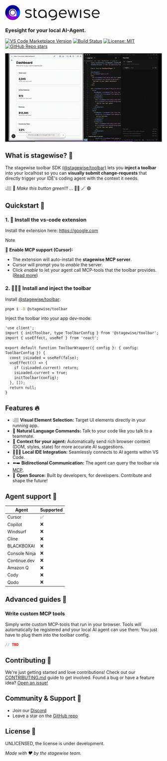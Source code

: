 <div style="display: flex; gap: 16px;">
<img src="media/logo.png" width="48" style="border-radius: 50%;" />
<div style="margin-top: auto; margin-bottom: -4px;">
<svg width="240" viewBox="0 0 5043 814" fill="none" xmlns="http://www.w3.org/2000/svg">
<path d="M618.505 0.788086C605.399 0.788086 594.702 4.90194 586.425 13.1646C578.838 21.4273 575.037 31.7651 575.037 44.1592V464.501C575.037 502.372 577.29 545.854 593.153 576.151C609.706 606.447 625.508 625.353 653.788 642.567C682.068 659.78 713.725 663.833 749.593 663.833H759.436C773.921 663.833 785.644 660.039 794.61 652.464C804.267 644.202 809.092 633.544 809.092 620.461C809.092 608.067 805.29 597.73 797.705 589.467C790.117 581.204 780.808 577.069 769.772 577.069H749.593C720.623 577.069 704.756 568.602 685.443 547.257C666.82 525.912 661.951 496.864 661.951 464.502V194.923H731.881C743.606 194.923 753.258 191.491 760.845 184.606C768.432 177.032 772.233 168.079 772.233 157.751C772.233 146.734 768.431 137.782 760.845 130.896C753.258 123.322 743.606 119.528 731.881 119.528H661.951V44.1592C661.951 31.7651 657.809 21.4273 649.532 13.1646C641.255 4.90194 630.92 0.788086 618.505 0.788086ZM222.561 77.8221C177.038 77.8221 137.707 85.069 104.599 99.5288C71.4913 113.989 45.9757 133.258 28.0421 157.357C9.41886 182.145 0.109375 208.226 0.109375 240.588C0.109375 266.753 6.66429 286.351 19.7695 307.697C32.1852 329.042 53.5585 347.629 83.9078 363.466C113.567 379.991 154.686 390.578 205.995 401.689C247.527 410.683 294.51 417.66 331.767 442.055C354.528 457.892 365.909 477.523 365.909 500.934C365.218 525.034 353.476 545.347 330.714 561.873C308.642 577.71 273.817 585.617 226.224 585.617C193.806 585.617 166.758 578.671 138.658 572.274C119.289 567.412 109.189 563.39 96.5796 557.544C84.5722 552.436 67.1241 543.503 58.5007 542.288C47.4712 540.861 43.0142 541.881 31.9783 550.147C22.3216 557.721 18.4549 567.04 17.0753 578.746C15.6968 590.452 21.6376 603.479 31.6204 611.632C45.1591 622.401 65.4601 633.522 106.725 645.442C148.239 656.516 184.491 664.122 227.255 664.122C272.779 664.122 312.109 656.897 345.217 642.437C378.325 627.977 403.841 608.687 421.775 584.588C440.398 559.799 449.707 531.237 449.707 498.875C449.707 472.71 443.152 448.944 430.047 427.598C417.631 406.253 396.499 387.196 365.909 371.829C323.339 350.445 270.865 338.268 231.865 330.433C178.753 319.763 140.122 309.077 118.05 293.24C95.2881 277.403 83.9078 261.919 83.9078 238.508C84.5991 214.408 96.3197 196.619 119.082 180.094C141.154 164.257 176 156.328 223.593 156.328C256.011 156.328 283.059 163.295 311.159 169.692C330.528 174.554 340.628 178.555 353.237 184.401C365.245 189.509 382.693 198.462 391.316 199.678C402.345 201.109 406.802 200.084 417.839 191.819C427.495 184.244 431.362 174.904 432.742 163.199C434.12 151.493 428.179 138.486 418.196 130.334C404.658 119.565 384.357 108.423 343.091 96.5031C301.578 85.4289 265.326 77.8221 222.561 77.8221ZM1172.96 89.2358C1118.47 89.2358 1069.49 101.982 1026.03 127.459C982.579 152.247 948.096 186.33 922.575 229.709C897.743 273.088 885.338 322.326 885.338 377.411C885.338 431.807 897.402 480.683 921.543 524.062C945.685 567.441 978.439 601.865 1019.82 627.342C1061.21 652.13 1108.12 664.535 1160.54 664.535C1210.89 664.535 1253.05 652.24 1292.36 628.829C1322.4 610.733 1353.88 582.627 1370.57 553.761V626.585C1370.57 639.668 1374.72 650.347 1382.99 658.609C1391.96 666.184 1402.64 669.978 1415.05 669.978C1428.16 669.978 1438.85 666.184 1447.13 658.609C1455.41 650.347 1459.55 639.668 1459.55 626.585V377.411C1458.86 322.326 1445.75 273.088 1420.23 229.709C1395.4 186.33 1361.26 152.247 1317.8 127.459C1275.04 101.982 1226.76 89.2358 1172.96 89.2358ZM1872.37 89.2358C1816.5 89.2358 1766.84 101.641 1723.39 126.429C1680.62 150.529 1648.46 176.165 1623.02 217.092C1596.62 259.543 1583.59 293.056 1583.59 349.518C1583.59 405.291 1596.45 443.646 1619.91 487.026C1643.36 530.405 1675.79 564.509 1717.18 589.297C1758.56 613.396 1806.15 625.439 1859.95 625.439C1908.24 625.439 1951.01 614.079 1988.25 591.356C2024.37 568.653 2052.77 545.956 2073.08 512.417V537.738C2073.08 583.183 2064.11 609.01 2046.18 642.06C2028.94 675.111 2002.61 695.499 1972.26 712.713C1941.91 730.616 1908.45 739.568 1871.9 739.568C1837.6 739.568 1819.97 739.104 1789.79 739.104C1772.92 739.104 1754.42 757.17 1754.42 775.31C1754.42 796.026 1771.21 813.284 1787.98 813.284C1810.32 813.284 1813.13 813.447 1858.8 813.447C1895.09 813.447 1970.01 807.222 2017.77 778.835C2061.09 750.914 2096.88 722.974 2121.71 678.218C2146.54 634.15 2158.96 568.511 2158.96 513.427V377.409C2158.27 320.947 2145.51 271.027 2120.68 227.648C2096.53 184.269 2062.73 150.527 2019.28 126.427C1976.51 101.639 1927.55 89.2358 1872.37 89.2358ZM2558.32 89.2358C2504.52 89.2358 2456.92 101.641 2415.54 126.429C2374.84 151.217 2342.77 185.3 2319.32 228.679C2295.87 271.37 2284.15 320.949 2284.15 377.411C2284.15 433.184 2296.55 482.742 2321.38 526.121C2346.21 569.5 2380.36 603.604 2423.81 628.392C2467.27 652.492 2517.29 664.535 2573.85 664.535C2605.58 664.535 2639.02 658.333 2674.2 645.938C2709.37 633.544 2738.35 617.707 2761.11 598.427C2770.77 590.853 2775.25 581.901 2774.56 571.573C2774.56 561.244 2769.39 551.61 2759.05 542.658C2752.15 536.461 2743.18 533.712 2732.14 534.4C2721.8 534.4 2712.49 537.491 2704.21 543.688C2689.73 556.082 2670.06 566.42 2645.23 574.683C2621.09 582.945 2597.3 587.059 2573.85 587.059C2533.16 587.059 2496.94 578.107 2465.21 560.205C2434.18 542.302 2409.69 517.534 2391.75 485.86C2378.19 461.913 2369.8 435.387 2366.49 406.325H2776.62C2788.35 406.325 2798.02 402.872 2805.61 395.987C2813.2 388.412 2816.97 378.778 2816.97 367.072C2816.97 313.365 2806.28 265.512 2784.89 223.51C2764.2 181.508 2734.2 148.79 2694.89 125.379C2656.26 101.279 2610.74 89.2358 2558.32 89.2358ZM4783.67 89.2358C4729.86 89.2358 4682.27 101.641 4640.89 126.429C4600.19 151.217 4568.12 185.3 4544.67 228.679C4521.22 271.37 4509.49 320.949 4509.49 377.411C4509.49 433.184 4521.9 482.742 4546.73 526.121C4571.56 569.5 4605.7 603.604 4649.16 628.392C4692.61 652.492 4742.62 664.535 4799.18 664.535C4830.91 664.535 4864.37 658.333 4899.54 645.938C4934.72 633.544 4963.7 617.707 4986.46 598.427C4996.12 590.853 5000.6 581.901 4999.91 571.573C4999.91 561.244 4994.72 551.61 4984.37 542.658C4977.48 536.461 4968.51 533.712 4957.47 534.4C4947.13 534.4 4937.82 537.491 4929.54 543.688C4915.05 556.082 4895.41 566.42 4870.58 574.683C4846.44 582.945 4822.63 587.059 4799.18 587.059C4758.48 587.059 4722.27 578.107 4690.54 560.205C4659.5 542.302 4635.01 517.534 4617.08 485.86C4603.52 461.913 4562.52 406.325 4591.82 406.325H5001.97C5013.7 406.325 5023.35 402.872 5030.93 395.987C5038.52 388.412 5042.32 378.778 5042.32 367.072C5042.32 313.365 5031.63 265.512 5010.24 223.51C4989.55 181.508 4959.55 148.79 4920.23 125.379C4881.61 101.279 4836.09 89.2358 4783.67 89.2358ZM2922.38 97.9084C2906.51 97.9084 2895.84 103.408 2890.32 114.425C2885.49 125.442 2885.49 140.256 2890.32 158.847L3048.61 631.481C3051.26 639.373 3057.57 645.599 3065.16 651.108C3072.75 656.616 3081.37 659.366 3091.03 659.366C3099.99 659.366 3108.28 656.958 3115.87 652.137C3123.45 646.629 3128.62 639.744 3131.38 631.481L3242.39 264.283L3350.9 631.481C3353.65 639.055 3358.82 645.599 3366.41 651.108C3374.69 656.616 3383.65 659.366 3393.31 659.366C3402.97 659.366 3411.25 656.617 3418.15 651.108C3425.74 645.599 3430.91 639.055 3433.66 631.481L3592.99 158.847C3599.2 142.321 3599.2 128.211 3592.99 116.505C3586.78 104.111 3575.4 97.9084 3558.85 97.9084C3538.15 97.9084 3524.08 109.632 3516.43 133.021L3390.28 514.984L3287.96 159.637C3285.2 149.997 3280.03 142.068 3272.45 135.871C3265.55 129.674 3256.24 126.583 3244.51 126.583C3233.48 126.583 3224.17 129.674 3216.58 135.871C3209.68 142.068 3204.86 149.997 3202.1 159.637L3092.61 516.266L2966.88 133.021C2962.8 120.606 2956.87 111.675 2949.28 106.167C2941.69 100.658 2932.73 97.9084 2922.38 97.9084ZM3756.69 85.3671C3743.58 85.3671 3732.88 89.5021 3724.61 97.7648C3716.33 105.339 3712.22 115.996 3712.19 129.768L3711.02 619.428C3711.02 633.199 3715.16 644.198 3723.44 652.461C3731.72 660.036 3742.41 663.829 3755.52 663.829C3768.62 663.829 3778.96 660.036 3786.55 652.461C3794.82 644.198 3798.93 633.199 3798.97 619.428L3800.14 129.768C3800.14 115.996 3795.99 105.339 3787.72 97.7648C3780.13 89.5021 3769.79 85.3671 3756.69 85.3671ZM2558.32 166.712C2595.56 166.712 2627.63 175.302 2654.54 192.516C2681.44 209.73 2702.13 233.496 2716.61 263.793C2726.93 285.388 2732.01 309.604 2734.63 335.048H2369.04C2372.57 311.444 2378.01 288.988 2387.61 268.962C2403.47 236.6 2425.89 211.469 2454.86 193.566C2484.52 175.664 2519 166.712 2558.32 166.712ZM4783.67 166.712C4820.91 166.712 4852.98 175.302 4879.88 192.516C4906.78 209.73 4927.47 233.496 4941.96 263.793C4949.28 279.111 4961.79 310.439 4961.3 335.048H4594.39C4597.91 311.444 4603.36 288.988 4612.95 268.962C4628.82 236.6 4651.24 211.469 4680.21 193.566C4709.87 175.664 4744.35 166.712 4783.67 166.712ZM1172.96 167.741C1211.59 167.741 1245.73 177.034 1275.39 195.625C1305.74 214.216 1329.52 239.347 1346.77 271.02C1364.7 302.005 1373.67 337.638 1373.67 377.574C1373.67 416.822 1366.81 448.94 1352.96 471.708C1334.73 502.825 1308.17 532.866 1277.82 551.457C1248.16 569.36 1211.59 586.029 1172.96 586.029C1135.02 586.029 1100.54 577.077 1069.5 559.174C1039.15 540.583 1015 515.452 997.069 483.779C979.136 452.105 970.168 416.658 970.168 377.41C970.168 337.474 979.136 302.005 997.069 271.02C1015 239.347 1039.15 214.216 1069.5 195.625C1100.54 177.034 1135.02 167.741 1172.96 167.741ZM1872.35 167.741C1911.67 167.741 1946.17 176.693 1975.83 194.595C2006.18 212.498 2034.04 231.954 2051.48 263.521C2068.9 295.066 2074.93 313.212 2074.93 366.217C2074.93 406.842 2067.44 421.147 2049.63 451.692C2031.49 482.16 2006.18 502.176 1975.83 520.079C1946.17 537.981 1911.67 546.933 1872.35 546.933C1833.04 546.933 1798.21 537.981 1767.86 520.079C1737.51 502.176 1713.39 477.749 1695.45 446.764C1678.21 415.09 1669.58 390.523 1669.58 349.898C1669.58 309.273 1673.06 297.776 1690.31 266.102C1708.24 234.428 1733.91 212.114 1764.25 194.211C1794.6 176.309 1833.04 167.741 1872.35 167.741ZM4179.23 82.0836C4133.71 82.0836 4094.38 89.3305 4061.27 103.79C4028.16 118.25 4002.65 137.519 3984.72 161.618C3966.09 186.406 3956.78 212.487 3956.78 244.849C3956.78 271.014 3963.34 290.613 3976.44 311.958C3988.86 333.304 4010.23 351.89 4040.58 367.727C4070.24 384.253 4111.36 394.839 4162.67 405.95C4204.2 414.944 4251.18 421.922 4288.44 446.317C4311.2 462.153 4322.58 481.785 4322.58 505.196C4321.89 529.295 4310.15 549.609 4287.39 566.134C4265.32 581.971 4230.49 589.879 4182.9 589.879C4150.48 589.879 4123.43 582.932 4095.33 576.536C4075.96 571.674 4065.86 567.651 4053.25 561.805C4041.25 556.698 4023.8 547.765 4015.17 546.549C4004.14 545.118 3999.69 546.143 3988.65 554.408C3979 561.983 3975.13 571.302 3973.75 583.008C3972.37 594.713 3978.31 607.741 3988.29 615.893C4001.83 626.663 4022.13 637.783 4063.4 649.703C4104.91 660.778 4141.16 668.384 4183.93 668.384C4229.45 668.384 4268.78 661.158 4301.89 646.698C4335 632.239 4360.51 612.949 4378.45 588.849C4397.07 564.061 4406.38 535.498 4406.38 503.136C4406.38 476.971 4399.83 453.205 4386.72 431.859C4374.3 410.514 4353.17 391.458 4322.58 376.09C4280.01 354.706 4227.54 342.529 4188.54 334.695C4135.43 324.024 4096.8 313.338 4074.72 297.501C4051.96 281.664 4040.58 266.18 4040.58 242.769C4041.27 218.669 4052.99 200.88 4075.76 184.355C4097.83 168.518 4132.67 160.589 4180.27 160.589C4212.68 160.589 4239.73 167.556 4267.83 173.953C4287.2 178.815 4297.3 182.816 4309.91 188.663C4321.92 193.77 4339.37 202.724 4347.99 203.939C4359.02 205.371 4363.48 204.346 4374.51 196.08C4384.17 188.506 4388.03 179.166 4389.41 167.46C4390.8 155.755 4384.85 142.748 4374.87 134.596C4361.33 123.826 4341.03 112.685 4299.76 100.764C4258.25 89.6904 4222 82.0836 4179.23 82.0836Z" fill="currentColor"/>
</svg>
</div>
</div>


<!-- # <img src="media/logo.png" alt="stagewise logo" width="32" height="32" style="border-radius: 50%; vertical-align: middle; margin-right: 8px;" /> stagewise -->

### Eyesight for your local AI-Agent.

[![VS Code Marketplace Version](https://img.shields.io/visual-studio-marketplace/v/YOUR_PUBLISHER_NAME.stagewise-vscode?style=flat-square&label=VS%20Code%20Marketplace)](https://marketplace.visualstudio.com/items?itemName=YOUR_PUBLISHER_NAME.stagewise-vscode) [![Build Status](https://img.shields.io/github/actions/workflow/status/stagewise-io/stagewise/ci.yml?branch=main&style=flat-square)](https://github.com/stagewise-io/stagewise/actions) [![License: MIT](https://img.shields.io/badge/License-MIT-yellow.svg?style=flat-square)](https://opensource.org/licenses/MIT) [![GitHub Repo stars](https://img.shields.io/github/stars/stagewise-io/stagewise?style=flat-square)](https://github.com/stagewise-io/stagewise) 

![stagewise demo](media/demo.gif)

## What is stagewise? 🤔

The stagewise toolbar SDK [(@stagewise/toolbar)]() lets you **inject a toolbar** into your localhost so you can **visually submit change-requests** that directly trigger your IDE's coding agent with the context it needs.

👆🏽 💬 *Make this button green!!!* ...  🧙🏽 🪄 🟢

## Quickstart 📖

### 1. 🧩 **Install the vs-code extension** 

Install the extension here: https://google.com

> [!NOTE]
> 💬 **Enable MCP support (Cursor):** 
> - The extension will auto-install the **stagewise MCP server**.
> - Cursor will prompt you to *enable* the server.
> - Click *enable* to let your agent call MCP-tools that the toolbar provides. ([Read more](#write-custom-mcp-tools))

### 2. 👨🏽‍💻 **Install and inject the toolbar**

Install [@stagewise/toolbar]():
```bash
pnpm i -D @stagewise/toolbar
```

Inject the toolbar into your app dev-mode:
```tsx
'use client';
import { initToolbar, type ToolbarConfig } from '@stagewise/toolbar';
import { useEffect, useRef } from 'react';

export default function ToolbarWrapper({ config }: { config: ToolbarConfig }) {
  const isLoaded = useRef(false);
  useEffect(() => {
    if (isLoaded.current) return;
    isLoaded.current = true;
    initToolbar(config);
  }, []);
  return null;
}
```

## Features 🔥

* 👆🏽 **Visual Element Selection:** Target UI elements directly in your running app.
* 💬 **Natural Language Commands:** Talk to your code like you talk to a teammate.
* 🤖 **Context for your agent:** Automatically send rich browser context (DOM, styles, state) for more accurate AI suggestions.
* 👨🏽‍💻 **Local IDE Integration:** Seamlessly connects to AI agents within VS Code.
* ⬅️➡️ **Bidirectional Communication:** The agent can query the toolbar via [MCP](https://modelcontextprotocol.io/).
* 📖 **Open Source:** Built by developers, for developers. Contribute and shape the future!

## Agent support 🤖

| **Agent** | **Supported** |
| --- | --- |
| Cursor | ✅ |
| Copilot | ❌ |
| Windsurf | ❌ |
| Cline | ❌ |
| BLACKBOXAI | ❌ |
| Console Ninja | ❌ |
| Continue.dev | ❌ |
| Amazon Q | ❌ |
| Cody | ❌ |
| Qodo | ❌ |

## Advanced guides 🧪

### Write custom MCP tools

Simply write custom MCP-tools that run in your browser. Tools will automatically be registered and your local AI agent can use them: You just have to plug them into the toolbar config.

```typescript
// TBD
```

## Contributing 🤝

We're just getting started and love contributions! Check out our [CONTRIBUTING.md](https://github.com/stagewise-io/stagewise/blob/main/CONTRIBUTING.md) guide to get involved. Found a bug or have a feature idea? [Open an issue!](https://github.com/stagewise-io/stagewise/issues) 

## Community & Support 💬

* Join our [Discord](https://discord.gg/vsDjhubRbh)
* Leave a star on the [GitHub repo](https://github.com/stagewise-io/stagewise)

## License 📜

<!-- stagewise is open-source and licensed under the [MIT License](https://github.com/stagewise-io/stagewise/blob/main/LICENSE). --- -->
UNLICENSED, the license is under development.

*Made with ❤️ by the stagewise team.*